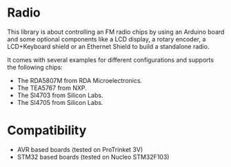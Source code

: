Radio
=====

This library is about controlling an FM radio chips by using an Arduino board and some optional components
like a LCD display, a rotary encoder, a LCD+Keyboard shield or an Ethernet Shield to build a standalone radio.

It comes with several examples for different configurations and supports the following chips:
* The RDA5807M from RDA Microelectronics.
* The TEA5767 from NXP.
* The SI4703 from Silicon Labs.
* The SI4705 from Silicon Labs.

Compatibility
=============
* AVR based boards (tested on ProTrinket 3V)
* STM32 based boards (tested on Nucleo STM32F103)
